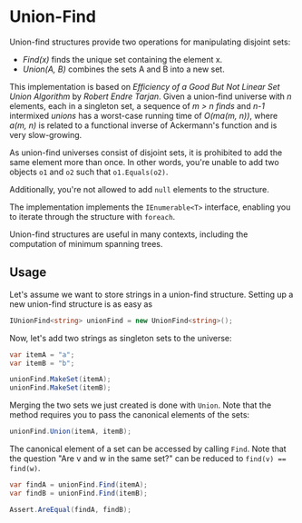 Union-Find
==========

Union-find structures provide two operations for manipulating disjoint sets:

* _Find(x)_ finds the unique set containing the element x.
* _Union(A, B)_ combines the sets A and B into a new set.

This implementation is based on _Efficiency of a Good But Not Linear Set Union
Algorithm_ by _Robert Endre Tarjan_. Given a union-find universe with _n_
elements, each in a singleton set, a sequence of _m > n finds_ and _n-1_
intermixed _unions_ has a worst-case running time of _O(ma(m, n))_, where
_a(m, n)_ is related to a functional inverse of Ackermann's function and is very
slow-growing.

As union-find universes consist of disjoint sets, it is prohibited to add the
same element more than once. In other words, you're unable to add two objects
`o1` and `o2` such that `o1.Equals(o2)`.

Additionally, you're not allowed to add `null` elements to the structure.

The implementation implements the `IEnumerable<T>` interface, enabling you to
iterate through the structure with `foreach`.

Union-find structures are useful in many contexts, including the computation of
minimum spanning trees.

Usage
-----
Let's assume we want to store strings in a union-find structure. Setting up a
new union-find structure is as easy as

```csharp
IUnionFind<string> unionFind = new UnionFind<string>();
```

Now, let's add two strings as singleton sets to the universe:

```csharp
var itemA = "a";
var itemB = "b";

unionFind.MakeSet(itemA);
unionFind.MakeSet(itemB);
```

Merging the two sets we just created is done with `Union`. Note that the
method requires you to pass the canonical elements of the sets:

```csharp
unionFind.Union(itemA, itemB);
```

The canonical element of a set can be accessed by calling `Find`. Note that
the question "Are v and w in the same set?" can be reduced to
`find(v) == find(w)`.

```csharp
var findA = unionFind.Find(itemA);
var findB = unionFind.Find(itemB);

Assert.AreEqual(findA, findB);
```

